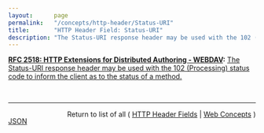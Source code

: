 ```yaml
---
layout:      page
permalink:   "/concepts/http-header/Status-URI"
title:       "HTTP Header Field: Status-URI"
description: "The Status-URI response header may be used with the 102 (Processing) status code to inform the client as to the status of a method."
---
```


**[RFC 2518: HTTP Extensions for Distributed Authoring - WEBDAV](/specs/IETF/RFC/2518 "This document specifies a set of methods, headers, and content-types ancillary to HTTP/1.1 for the management of resource properties, creation and management of resource collections, namespace manipulation, and resource locking (collision avoidance)."):** [The Status-URI response header may be used with the 102 (Processing) status code to inform the client as to the status of a method.](http://tools.ietf.org/html/rfc2518#section-9.7 "Read documentation for HTTP Header Field &#34;Status-URI&#34;")

<br/>
<hr/>

<p style="float : left"><a href="./Status-URI.json" title="JSON representing this particular Web Concept value">JSON</a></p>
<p style="text-align: right">Return to list of all ( <a href="../http-headers">HTTP Header Fields</a> | <a href="../">Web Concepts</a> )</p>
